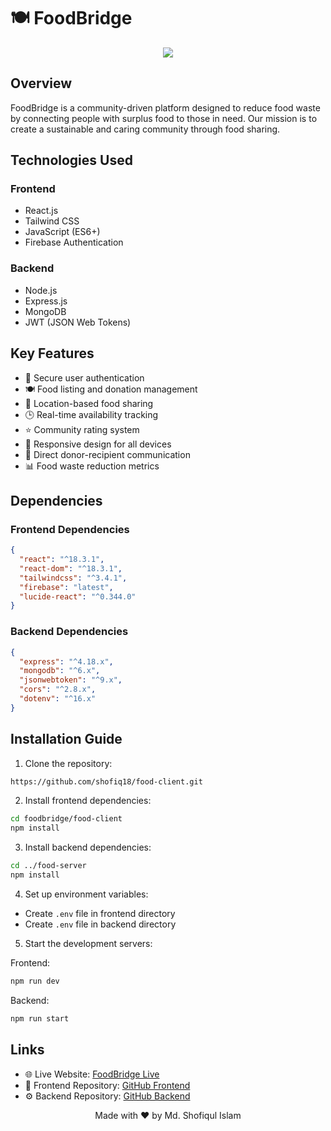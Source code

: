# 🍽️ FoodBridge

<div align="center">
  <img src="https://i.ibb.co.com/20KtftPc/Screenshot-12.png" />
</div>

## Overview 

FoodBridge is a community-driven platform designed to reduce food waste by connecting people with surplus food to those in need. Our mission is to create a sustainable and caring community through food sharing.


## Technologies Used 

### Frontend
- React.js
- Tailwind CSS
- JavaScript (ES6+)
- Firebase Authentication

### Backend
- Node.js
- Express.js
- MongoDB
- JWT (JSON Web Tokens)

## Key Features

- 🔐 Secure user authentication
- 🍽️ Food listing and donation management
- 📍 Location-based food sharing
- 🕒 Real-time availability tracking
- ⭐ Community rating system
- 📱 Responsive design for all devices
- 🤝 Direct donor-recipient communication
- 📊 Food waste reduction metrics

## Dependencies 

### Frontend Dependencies
```json
{
  "react": "^18.3.1",
  "react-dom": "^18.3.1",
  "tailwindcss": "^3.4.1",
  "firebase": "latest",
  "lucide-react": "^0.344.0"
}
```

### Backend Dependencies
```json
{
  "express": "^4.18.x",
  "mongodb": "^6.x",
  "jsonwebtoken": "^9.x",
  "cors": "^2.8.x",
  "dotenv": "^16.x"
}
```

## Installation Guide 

1. Clone the repository:
```bash
https://github.com/shofiq18/food-client.git
```

2. Install frontend dependencies:
```bash
cd foodbridge/food-client
npm install
```

3. Install backend dependencies:
```bash
cd ../food-server
npm install
```

4. Set up environment variables:
- Create `.env` file in frontend directory
- Create `.env` file in backend directory

5. Start the development servers:

Frontend:
```bash
npm run dev
```

Backend:
```bash
npm run start
```

## Links 

- 🌐 Live Website: [FoodBridge Live](https://food-bd-31846.web.app/foods)
- 📝 Frontend Repository: [GitHub Frontend](https://github.com/shofiq18/food-client)
- ⚙️ Backend Repository: [GitHub Backend](https://github.com/shofiq18/food-server)

<div align="center">
Made with ❤️ by Md. Shofiqul Islam 
</div>
